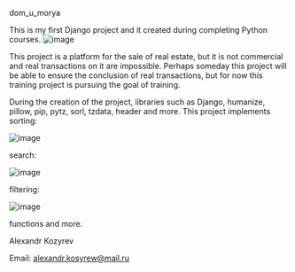 dom_u_morya

This is my first Django project and it created during completing Python courses.
![image](https://user-images.githubusercontent.com/116018998/200176650-66c081cc-a3f1-4cf0-bb67-7029123cd50e.png)


This project is a platform for the sale of real estate, but it is not commercial and real transactions on it are impossible.
Perhaps someday this project will be able to ensure the conclusion of real transactions, but for now this training project is pursuing the goal of training.

During the creation of the project, libraries such as Django, humanize, pillow, pip, pytz, sorl, tzdata, header and more.
This project implements sorting:

![image](https://user-images.githubusercontent.com/116018998/200177309-7d4877f0-c053-4020-ac30-99c45afee98c.png)


search:

![image](https://user-images.githubusercontent.com/116018998/200176868-b6f74e4b-b57a-45d1-80bc-392b2a678b4b.png)


filtering:

![image](https://user-images.githubusercontent.com/116018998/200176923-bb55a7fb-e499-4804-bfe6-82d8aefcc123.png)

functions and more.




Alexandr Kozyrev

Email: alexandr.kosyrew@mail.ru

